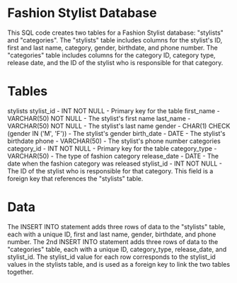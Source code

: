 # Fashion Stylist Database
This SQL code creates two tables for a Fashion Stylist database: "stylists" and "categories". The "stylists" table includes columns for the stylist's ID, first and last name, category, gender, birthdate, and phone number. The "categories" table includes columns for the category ID, category type, release date, and the ID of the stylist who is responsible for that category.

# Tables
stylists
stylist_id - INT NOT NULL - Primary key for the table
first_name - VARCHAR(50) NOT NULL - The stylist's first name
last_name - VARCHAR(50) NOT NULL - The stylist's last name
gender - CHAR(1) CHECK (gender IN ('M', 'F')) - The stylist's gender
birth_date - DATE - The stylist's birthdate
phone - VARCHAR(50) - The stylist's phone number
categories
category_id - INT NOT NULL - Primary key for the table
category_type - VARCHAR(50) - The type of fashion category
release_date - DATE - The date when the fashion category was released
stylist_id - INT NOT NULL - The ID of the stylist who is responsible for that category. This field is a foreign key that references the "stylists" table.

# Data
The INSERT INTO statement adds three rows of data to the "stylists" table, each with a unique ID, first and last name, gender, birthdate, and phone number. The 2nd INSERT INTO statement adds three rows of data to the "categories" table, each with a unique ID, category_type, release_date, and stylist_id. The stylist_id value for each row corresponds to the stylist_id values in the stylists table, and is used as a foreign key to link the two tables together.

